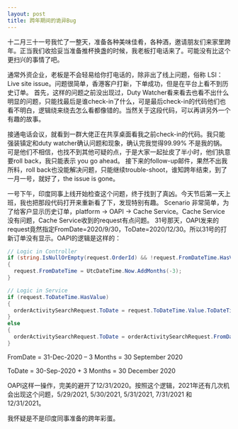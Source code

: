 ```yaml
---
layout: post
title: 跨年期间的诡异Bug
---
```


十二月三十一号我忙了一整天，准备各种美味佳肴，各种酒，邀请朋友们来家里跨年。正当我们收拾妥当准备推杯换盏的时候，我老板打电话来了。可能没有比这个更扫兴的事情了吧。

通常外资企业，老板是不会轻易给你打电话的，除非出了线上问题，俗称 LSI：Live site issue。问题很简单，香港客户打新，下单成功，但是在平台上看不到历史订单。
首先，这样的问题之前没出现过，Duty Watcher看来看去也看不出什么明显的问题，只能找最后是谁check-in了什么，可是最后check-in的代码他们也看不明白，逻辑绕来绕去怎么看都像错的。当然关于这段代码，可以再讲另外一个有趣的故事。

接通电话会议，就看到一群大佬正在共享桌面看我之前check-in的代码。我只能强装镇定和duty watcher确认问题和现象，确认完我觉得99.99% 不是我的锅。
可是他们不相信，也找不到其他可疑的点，于是大家一起扯皮了半小时，他们执意要roll back，我只能表示 you go ahead。
接下来的follow-up邮件，果然不出我所料，roll back也没能解决问题，只能继续trouble-shoot，谁知跨年结束，到了一月一号，就好了，the issue is gone。

一号下午，印度同事上线开始检查这个问题，终于找到了真凶。今天节后第一天上班，我也把那段代码打开来重新看了下，发现特别有趣。
Scenario 非常简单，为了给客户显示历史订单，platform -> OAPI -> Cache Service。Cache Service没有问题，Cache Service收到的request有点问题。
31号那天，OAPI发来的request竟然指定FromDate=2020/9/30，ToDate=2020/12/30。所以31号的打新订单没有显示。OAPI的逻辑是这样的：

```C#
// Logic in Controller
if (string.IsNullOrEmpty(request.OrderId) && !request.FromDateTime.HasValue && !request.ToDateTime.HasValue)
{
  request.FromDateTime = UtcDateTime.Now.AddMonths(-3);
}

// Logic in Service
if (request.ToDateTime.HasValue)
{
  orderActivitySearchRequest.ToDate = request.ToDateTime.Value.ToDateTime();
}
else
{
  orderActivitySearchRequest.ToDate = orderActivitySearchRequest.FromDate.AddMonths(3);
}
```

FromDate = 31-Dec-2020 – 3 Months = 30 September 2020

ToDate = 30-Sep-2020 + 3 Months = 30 December 2020

OAPI这样一操作，完美的避开了12/31/2020。按照这个逻辑，2021年还有几次机会出现这个问题，5/29/2021, 5/30/2021, 5/31/2021, 7/31/2021 和 12/31/2021。

我怀疑是不是印度同事准备的跨年彩蛋。
